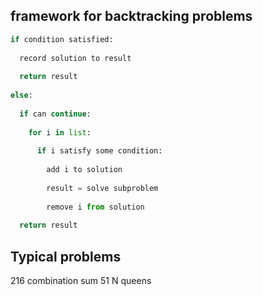 ## framework for backtracking problems
``` python
if condition satisfied:
  
  record solution to result
  
  return result
  
else:
  
  if can continue:
  
    for i in list:
    
      if i satisfy some condition:
      
        add i to solution
        
        result = solve subproblem
        
        remove i from solution
        
  return result
 ```
  
  ## Typical problems
  
  216 combination sum
  51 N queens
